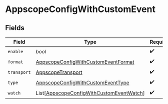 # AppscopeConfigWithCustomEvent


## Fields

| Field                                                                                                 | Type                                                                                                  | Required                                                                                              | Description                                                                                           |
| ----------------------------------------------------------------------------------------------------- | ----------------------------------------------------------------------------------------------------- | ----------------------------------------------------------------------------------------------------- | ----------------------------------------------------------------------------------------------------- |
| `enable`                                                                                              | *bool*                                                                                                | :heavy_check_mark:                                                                                    | N/A                                                                                                   |
| `format`                                                                                              | [AppscopeConfigWithCustomEventFormat](../../models/shared/appscopeconfigwithcustomeventformat.md)     | :heavy_check_mark:                                                                                    | N/A                                                                                                   |
| `transport`                                                                                           | [AppscopeTransport](../../models/shared/appscopetransport.md)                                         | :heavy_check_mark:                                                                                    | N/A                                                                                                   |
| `type`                                                                                                | [AppscopeConfigWithCustomEventType](../../models/shared/appscopeconfigwithcustomeventtype.md)         | :heavy_check_mark:                                                                                    | N/A                                                                                                   |
| `watch`                                                                                               | List[[AppscopeConfigWithCustomEventWatch](../../models/shared/appscopeconfigwithcustomeventwatch.md)] | :heavy_check_mark:                                                                                    | N/A                                                                                                   |